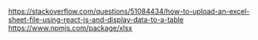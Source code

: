 https://stackoverflow.com/questions/51084434/how-to-upload-an-excel-sheet-file-using-react-js-and-display-data-to-a-table
https://www.npmjs.com/package/xlsx
